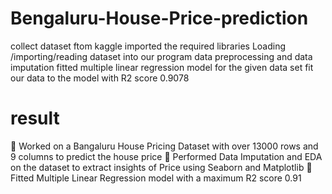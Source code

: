 # Bengaluru-House-Price-prediction
collect dataset ftom kaggle
imported the required libraries
Loading /importing/reading dataset into our program
data preprocessing and data imputation
fitted multiple linear regression model for the given data set
fit our data to the model with R2 score 0.9078
# result
	Worked on a Bangaluru House Pricing Dataset with over 13000 rows and 9 columns to predict the house price
	Performed Data Imputation and EDA on the dataset to extract insights of Price using Seaborn and Matplotlib
	Fitted Multiple Linear Regression model with a maximum R2  score  0.91  
